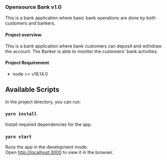 ### Opensource Bank v1.0
This is a bank application where basic bank operations are done by both customers and bankers.

#### Project overview
This is a bank application where bank customers can deposit and withdraw the account. The Banker is able to monitor the customers' bank activities.

#### Project Requirement 
* node >= v18.14.0

## Available Scripts

In the project directory, you can run:

### `yarn install`

Install required dependencies for the app.

### `yarn start`

Runs the app in the development mode.\
Open [http://localhost:3000](http://localhost:3000) to view it in the browser.